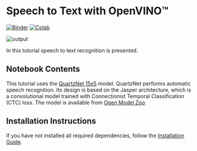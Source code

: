 # Speech to Text with OpenVINO™

[![Binder](https://mybinder.org/badge_logo.svg)](https://mybinder.org/v2/gh/openvinotoolkit/openvino_notebooks/HEAD?filepath=notebooks%2F211-speech-to-text%2F211-speech-to-text.ipynb)
[![Colab](https://colab.research.google.com/assets/colab-badge.svg)](https://colab.research.google.com/github/openvinotoolkit/openvino_notebooks/blob/main/notebooks/211-speech-to-text/211-speech-to-text.ipynb)

![output](https://user-images.githubusercontent.com/36741649/140987347-279de058-55d7-4772-b013-0f2b12deaa61.png)

In this tutorial speech to text recognition is presented.

## Notebook Contents

This tutorial uses the [QuartzNet 15x5](https://docs.openvino.ai/2021.4/omz_models_model_quartznet_15x5_en.html) model. QuartzNet performs automatic speech recognition. Its design is based on the Jasper architecture, which is a convolutional model trained with Connectionist Temporal Classification (CTC) loss. The model is available from [Open Model Zoo](https://github.com/openvinotoolkit/open_model_zoo/).

## Installation Instructions

If you have not installed all required dependencies, follow the [Installation Guide](../../README.md).
